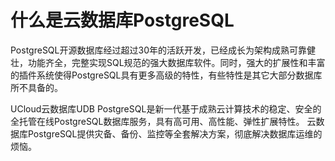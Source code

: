 #  什么是云数据库PostgreSQL

PostgreSQL开源数据库经过超过30年的活跃开发，已经成长为架构成熟可靠健壮，功能齐全，完整实现SQL规范的强大数据库软件。同时，强大的扩展性和丰富的插件系统使得PostgreSQL具有更多高级的特性，有些特性是其它大部分数据库所不具备的。

UCloud云数据库UDB PostgreSQL是新一代基于成熟云计算技术的稳定、安全的全托管在线PostgreSQL数据库服务，具有高可用、高性能、弹性扩展特性。 云数据库PostgreSQL提供灾备、备份、监控等全套解决方案，彻底解决数据库运维的烦恼。
